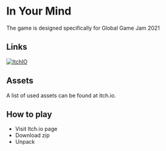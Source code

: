 # In Your Mind
The game is designed specifically for Global Game Jam 2021

## Links
[![ItchIO](https://img.shields.io/badge/Itch%2EIO-000000?style=for-the-badge&logo=Itch%2EIO&logoColor=FA5C5C)](https://higherrorua.itch.io/in-your-mind)

## Assets
A list of used assets can be found at itch.io.

## How to play
- Visit Itch.io page
- Download zip
- Unpack
